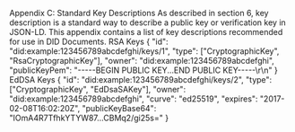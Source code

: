 Appendix C: Standard Key Descriptions As described in section 6, key description is a standard way to describe a public key or verification key in JSON-LD. This appendix contains a list of key descriptions recommended for use in DID Documents. RSA Keys { "id": "did:example:123456789abcdefghi/keys/1", "type": ["CryptographicKey", "RsaCryptographicKey"], "owner": "did:example:123456789abcdefghi", "publicKeyPem": "-----BEGIN PUBLIC KEY...END PUBLIC KEY-----\r\n" } EdDSA Keys { "id": "did:example:123456789abcdefghi/keys/2", "type": ["CryptographicKey", "EdDsaSAKey"], "owner": "did:example:123456789abcdefghi", "curve": "ed25519", "expires": "2017-02-08T16:02:20Z", "publicKeyBase64": "IOmA4R7TfhkYTYW87...CBMq2/gi25s=" }
